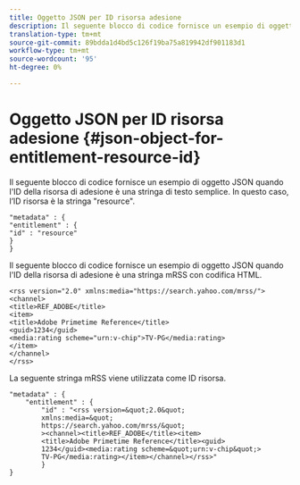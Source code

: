```yaml
---
title: Oggetto JSON per ID risorsa adesione
description: Il seguente blocco di codice fornisce un esempio di oggetto JSON quando l'ID della risorsa di adesione è una stringa di testo semplice.
translation-type: tm+mt
source-git-commit: 89bdda1d4bd5c126f19ba75a819942df901183d1
workflow-type: tm+mt
source-wordcount: '95'
ht-degree: 0%

---
```



# Oggetto JSON per ID risorsa adesione {#json-object-for-entitlement-resource-id}

Il seguente blocco di codice fornisce un esempio di oggetto JSON quando l&#39;ID della risorsa di adesione è una stringa di testo semplice. In questo caso, l’ID risorsa è la stringa &quot;resource&quot;.

```
"metadata" : { 
"entitlement" : { 
"id" : "resource" 
} 
}
```

Il seguente blocco di codice fornisce un esempio di oggetto JSON quando l&#39;ID della risorsa di adesione è una stringa mRSS con codifica HTML.

```
<rss version="2.0" xmlns:media="https://search.yahoo.com/mrss/"> 
<channel> 
<title>REF_ADOBE</title> 
<item> 
<title>Adobe Primetime Reference</title> 
<guid>1234</guid> 
<media:rating scheme="urn:v-chip">TV-PG</media:rating> 
</item> 
</channel> 
</rss>
```

La seguente stringa mRSS viene utilizzata come ID risorsa.

```
"metadata" : { 
    "entitlement" : { 
        "id" : "<rss version=&quot;2.0&quot; 
        xmlns:media=&quot; 
        https://search.yahoo.com/mrss/&quot; 
        ><channel><title>REF_ADOBE</title><item> 
        <title>Adobe Primetime Reference</title><guid> 
        1234</guid><media:rating scheme=&quot;urn:v-chip&quot;> 
        TV-PG</media:rating></item></channel></rss>" 
        } 
} 
```
